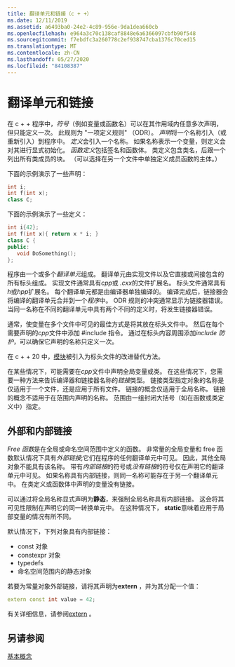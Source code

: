 ```yaml
---
title: 翻译单元和链接（c + +）
ms.date: 12/11/2019
ms.assetid: a6493ba0-24e2-4c89-956e-9da1dea660cb
ms.openlocfilehash: e964a3c70c138caf8848e6a6366097cbfb90f548
ms.sourcegitcommit: f7ebdfc3a260778c2ef938747cba1376c70ced15
ms.translationtype: MT
ms.contentlocale: zh-CN
ms.lasthandoff: 05/27/2020
ms.locfileid: "84108387"
---
```

# <a name="translation-units-and-linkage"></a>翻译单元和链接

在 c + + 程序中，*符号*（例如变量或函数名）可以在其作用域内任意多次声明，但只能定义一次。 此规则为 "一项定义规则" （ODR）。 *声明*将一个名称引入（或重新引入）到程序中。 *定义*会引入一个名称。 如果名称表示一个变量，则定义会对其进行显式初始化。 *函数定义*包括签名和函数体。 类定义包含类名，后跟一个列出所有类成员的块。 （可以选择在另一个文件中单独定义成员函数的主体。）

下面的示例演示了一些声明：

```cpp
int i;
int f(int x);
class C;
```

下面的示例演示了一些定义：

```cpp
int i{42};
int f(int x){ return x * i; }
class C {
public:
   void DoSomething();
};
```

程序由一个或多个*翻译单元*组成。 翻译单元由实现文件以及它直接或间接包含的所有标头组成。 实现文件通常具有*cpp*或 *.cxx*的文件扩展名。 标头文件通常具有*h*或*hpp*扩展名。 每个翻译单元都是由编译器单独编译的。 编译完成后，链接器会将编译的翻译单元合并到一个*程序*中。 ODR 规则的冲突通常显示为链接器错误。 当同一名称在不同的翻译单元中具有两个不同的定义时，将发生链接器错误。

通常，使变量在多个文件中可见的最佳方式是将其放在标头文件中。 然后在每个需要声明的*cpp*文件中添加 #include 指令。 通过在标头内容周围添加*include 防护*，可以确保它声明的名称只定义一次。

在 c + + 20 中，[模块](modules-cpp.md)被引入为标头文件的改进替代方法。

在某些情况下，可能需要在*cpp*文件中声明全局变量或类。 在这些情况下，您需要一种方法来告诉编译器和链接器名称的*链接*类型。 链接类型指定对象的名称是仅适用于一个文件，还是应用于所有文件。 链接的概念仅适用于全局名称。 链接的概念不适用于在范围内声明的名称。 范围由一组封闭大括号（如在函数或类定义中）指定。

## <a name="external-vs-internal-linkage"></a>外部和内部链接

*Free 函数*是在全局或命名空间范围中定义的函数。 非常量的全局变量和 free 函数默认情况下具有*外部链接*;它们在程序的任何翻译单元中可见。 因此，其他全局对象不能具有该名称。 带有*内部链接*的符号或*没有链接*的符号仅在声明它的翻译单元中可见。 如果名称具有内部链接，则同一名称可能存在于另一个翻译单元中。 在类定义或函数体中声明的变量没有链接。

可以通过将全局名称显式声明为**静态**，来强制全局名称具有内部链接。 这会将其可见性限制在声明它的同一转换单元中。 在这种情况下， **static**意味着应用于局部变量的情况有所不同。

默认情况下，下列对象具有内部链接：

- const 对象
- constexpr 对象
- typedefs
- 命名空间范围内的静态对象

若要为常量对象外部链接，请将其声明为**extern** ，并为其分配一个值：

```cpp
extern const int value = 42;
```

有关详细信息，请参阅[extern](extern-cpp.md) 。

## <a name="see-also"></a>另请参阅

[基本概念](../cpp/basic-concepts-cpp.md)

